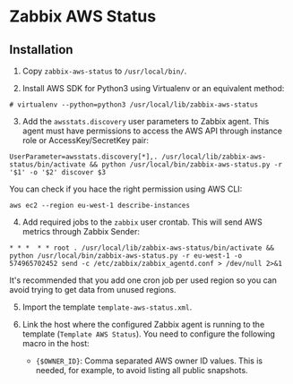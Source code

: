 # Zabbix AWS Status

## Installation

1. Copy ``zabbix-aws-status`` to ``/usr/local/bin/``.


2. Install AWS SDK for Python3 using Virtualenv or an equivalent method:

```
# virtualenv --python=python3 /usr/local/lib/zabbix-aws-status
```

3. Add the ``awsstats.discovery`` user parameters to Zabbix agent. This agent must have permissions to access the AWS API through instance role or AccessKey/SecretKey pair:

```
UserParameter=awsstats.discovery[*],. /usr/local/lib/zabbix-aws-status/bin/activate && python /usr/local/bin/zabbix-aws-status.py -r '$1' -o '$2' discover $3
```
	
You can check if you hace the right permission using AWS CLI:

```
aws ec2 --region eu-west-1 describe-instances
```

4. Add required jobs to the ``zabbix`` user crontab. This will send AWS metrics through Zabbix Sender:
```
* * *  * * root . /usr/local/lib/zabbix-aws-status/bin/activate && python /usr/local/bin/zabbix-aws-status.py -r eu-west-1 -o 574965702452 send -c /etc/zabbix/zabbix_agentd.conf > /dev/null 2>&1
```
It's recommended that you add one cron job per used region so you can avoid trying to get data from unused regions.

5. Import the template ``template-aws-status.xml``.


6. Link the host where the configured Zabbix agent is running to the template (``Template AWS Status``). You need to configure the following macro in the host:
	* ``{$OWNER_ID}``: Comma separated AWS owner ID values. This is needed, for example, to avoid listing all public snapshots.
